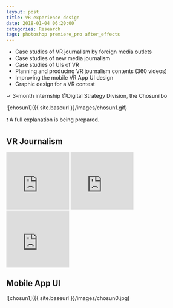 ```yaml
---
layout: post
title: VR experience design
date: 2018-01-04 06:20:00
categories: Research
tags: photoshop premiere_pro after_effects
---
```


- Case studies of VR journalism by foreign media outlets
- Case studies of new media journalism
- Case studies of UIs of VR
- Planning and producing VR journalism contents (360 videos)
- Improving the mobile VR App UI design
- Graphic design for a VR contest

✓ 3-month internship @Digital Strategy Division, the Chosunilbo

![chosun1]({{ site.baseurl }}/images/chosun1.gif)

:exclamation: A full explanation is being prepared.

## VR Journalism
<iframe width="33%" src="https://www.youtube-nocookie.com/embed/_CWhMzBp06M?rel=0&amp;controls=0" frameborder="0" allow="autoplay; encrypted-media" allowfullscreen></iframe>
<iframe width="33%" src="https://www.youtube-nocookie.com/embed/5UqHfKC1hsY?rel=0&amp;controls=0" frameborder="0" allow="autoplay; encrypted-media" allowfullscreen></iframe>
<iframe width="33%" src="https://www.youtube-nocookie.com/embed/Y56Axabacps?rel=0&amp;controls=0" frameborder="0" allow="autoplay; encrypted-media" allowfullscreen></iframe>

## Mobile App UI
![chosun1]({{ site.baseurl }}/images/chosun0.jpg)
